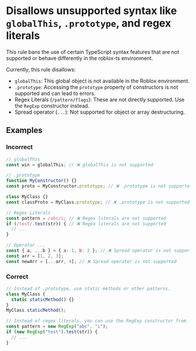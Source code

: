 # Disallows unsupported syntax like `globalThis`, `.prototype`, and regex literals

<!-- end auto-generated rule header -->
<!-- Do not manually modify this header. Run: `npm run eslint-docs` -->

This rule bans the use of certain TypeScript syntax features that are not supported or behave differently in the roblox-ts environment.

Currently, this rule disallows:

-   `globalThis`: This global object is not available in the Roblox environment.
-   `.prototype`: Accessing the `prototype` property of constructors is not supported and can lead to errors.
-   Regex Literals (`/pattern/flags`): These are not directly supported. Use the
    `RegExp` constructor instead.
-   Spread operator (`...`): Not supported for object or array destructuring.

## Examples

### Incorrect

```js
// globalThis
const win = globalThis; // ❌ globalThis is not supported

// .prototype
function MyConstructor() {}
const proto = MyConstructor.prototype; // ❌ .prototype is not supported

class MyClass {}
const classProto = MyClass.prototype; // ❌ .prototype is not supported

// Regex Literals
const pattern = /abc/i; // ❌ Regex literals are not supported
if (/test/.test(str)) { // ❌ Regex literals are not supported
  // ...
}

// Operator ...
const { a, ...b } = { a: 1, b: 2 }; // ❌ Spread operator is not supported
const arr = [1, 2, 3];
const newArr = [...arr, 4]; // ❌ Spread operator is not supported
```

### Correct

```js
// Instead of .prototype, use static methods or other patterns.
class MyClass {
  static staticMethod() {}
}
MyClass.staticMethod();

// Instead of regex literals, you can use the RegExp constructor from `@rbxts/luau-polyfill`.
const pattern = new RegExp("abc", "i");
if (new RegExp("test").test(str)) {
  // ...
}
```
